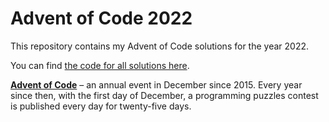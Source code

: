 # Advent of Code 2022

This repository contains my Advent of Code solutions for the year 2022.

You can find [the code for all solutions here](/src/main).

[**Advent of Code**](https://adventofcode.com/) – an annual event in December since 2015.
Every year since then, with the first day of December, a programming puzzles contest is published every day for
twenty-five days.
